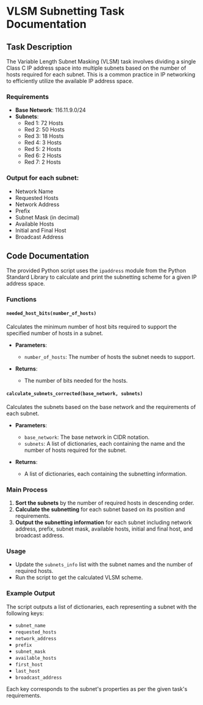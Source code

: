 # VLSM Subnetting Task Documentation

## Task Description

The Variable Length Subnet Masking (VLSM) task involves dividing a single Class C IP address space into multiple subnets based on the number of hosts required for each subnet. This is a common practice in IP networking to efficiently utilize the available IP address space.

### Requirements

- **Base Network**: 116.11.9.0/24
- **Subnets**:
  - Red 1: 72 Hosts
  - Red 2: 50 Hosts
  - Red 3: 18 Hosts
  - Red 4: 3 Hosts
  - Red 5: 2 Hosts
  - Red 6: 2 Hosts
  - Red 7: 2 Hosts

### Output for each subnet:

- Network Name
- Requested Hosts
- Network Address
- Prefix
- Subnet Mask (in decimal)
- Available Hosts
- Initial and Final Host
- Broadcast Address

## Code Documentation

The provided Python script uses the `ipaddress` module from the Python Standard Library to calculate and print the subnetting scheme for a given IP address space.

### Functions

#### `needed_host_bits(number_of_hosts)`

Calculates the minimum number of host bits required to support the specified number of hosts in a subnet.

- **Parameters**:
  - `number_of_hosts`: The number of hosts the subnet needs to support.

- **Returns**:
  - The number of bits needed for the hosts.

#### `calculate_subnets_corrected(base_network, subnets)`

Calculates the subnets based on the base network and the requirements of each subnet.

- **Parameters**:
  - `base_network`: The base network in CIDR notation.
  - `subnets`: A list of dictionaries, each containing the name and the number of hosts required for the subnet.

- **Returns**:
  - A list of dictionaries, each containing the subnetting information.

### Main Process

1. **Sort the subnets** by the number of required hosts in descending order.
2. **Calculate the subnetting** for each subnet based on its position and requirements.
3. **Output the subnetting information** for each subnet including network address, prefix, subnet mask, available hosts, initial and final host, and broadcast address.

### Usage

- Update the `subnets_info` list with the subnet names and the number of required hosts.
- Run the script to get the calculated VLSM scheme.

### Example Output

The script outputs a list of dictionaries, each representing a subnet with the following keys:
- `subnet_name`
- `requested_hosts`
- `network_address`
- `prefix`
- `subnet_mask`
- `available_hosts`
- `first_host`
- `last_host`
- `broadcast_address`

Each key corresponds to the subnet's properties as per the given task's requirements.
